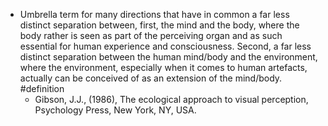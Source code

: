 - Umbrella term for many directions that have in common a far less distinct separation between, first, the mind and the body, where the body rather is seen as part of the perceiving organ and as such essential for human experience and consciousness. Second, a far less distinct separation between the human mind/body and the environment, where the environment, especially when it comes to human artefacts, actually can be conceived of as an extension of the mind/body. #definition
	- Gibson, J.J., (1986), The ecological approach to visual perception, Psychology Press, New York, NY, USA.